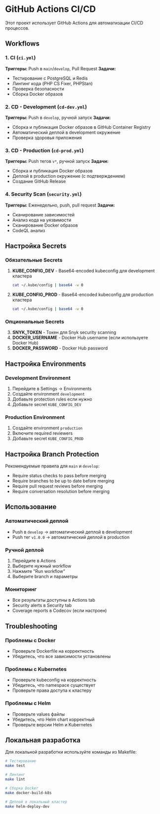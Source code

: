 # GitHub Actions CI/CD

Этот проект использует GitHub Actions для автоматизации CI/CD процессов.

## Workflows

### 1. CI (`ci.yml`)

**Триггеры:** Push в `main`/`develop`, Pull Request
**Задачи:**

- Тестирование с PostgreSQL и Redis
- Линтинг кода (PHP CS Fixer, PHPStan)
- Проверка безопасности
- Сборка Docker образов

### 2. CD - Development (`cd-dev.yml`)

**Триггеры:** Push в `develop`, ручной запуск
**Задачи:**

- Сборка и публикация Docker образов в GitHub Container Registry
- Автоматический деплой в development окружение
- Проверка здоровья приложения

### 3. CD - Production (`cd-prod.yml`)

**Триггеры:** Push тегов `v*`, ручной запуск
**Задачи:**

- Сборка и публикация Docker образов
- Деплой в production окружение (с подтверждением)
- Создание GitHub Release

### 4. Security Scan (`security.yml`)

**Триггеры:** Еженедельно, push, pull request
**Задачи:**

- Сканирование зависимостей
- Анализ кода на уязвимости
- Сканирование Docker образов
- CodeQL анализ

## Настройка Secrets

### Обязательные Secrets

1. **KUBE_CONFIG_DEV** - Base64-encoded kubeconfig для development кластера

   ```bash
   cat ~/.kube/config | base64 -w 0
   ```

2. **KUBE_CONFIG_PROD** - Base64-encoded kubeconfig для production кластера
   ```bash
   cat ~/.kube/config | base64 -w 0
   ```

### Опциональные Secrets

3. **SNYK_TOKEN** - Токен для Snyk security scanning
4. **DOCKER_USERNAME** - Docker Hub username (если используете Docker Hub)
5. **DOCKER_PASSWORD** - Docker Hub password

## Настройка Environments

### Development Environment

1. Перейдите в Settings → Environments
2. Создайте environment `development`
3. Добавьте protection rules если нужно
4. Добавьте secret `KUBE_CONFIG_DEV`

### Production Environment

1. Создайте environment `production`
2. Включите required reviewers
3. Добавьте secret `KUBE_CONFIG_PROD`

## Настройка Branch Protection

Рекомендуемые правила для `main` и `develop`:

- Require status checks to pass before merging
- Require branches to be up to date before merging
- Require pull request reviews before merging
- Require conversation resolution before merging

## Использование

### Автоматический деплой

- Push в `develop` → автоматический деплой в development
- Push тег `v1.0.0` → автоматический деплой в production

### Ручной деплой

1. Перейдите в Actions
2. Выберите нужный workflow
3. Нажмите "Run workflow"
4. Выберите branch и параметры

### Мониторинг

- Все результаты доступны в Actions tab
- Security alerts в Security tab
- Coverage reports в Codecov (если настроен)

## Troubleshooting

### Проблемы с Docker

- Проверьте Dockerfile на корректность
- Убедитесь, что все зависимости установлены

### Проблемы с Kubernetes

- Проверьте kubeconfig на корректность
- Убедитесь, что namespace существует
- Проверьте права доступа к кластеру

### Проблемы с Helm

- Проверьте values файлы
- Убедитесь, что Helm chart корректный
- Проверьте версии Helm и Kubernetes

## Локальная разработка

Для локальной разработки используйте команды из Makefile:

```bash
# Тестирование
make test

# Линтинг
make lint

# Сборка Docker
make docker-build-k8s

# Деплой в локальный кластер
make helm-deploy-dev
```
